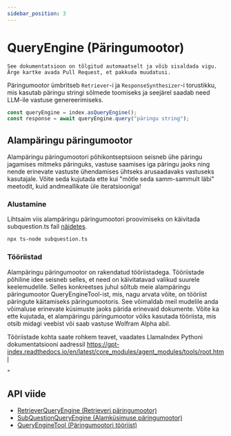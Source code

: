 ```yaml
---
sidebar_position: 3
---
```


# QueryEngine (Päringumootor)

`See dokumentatsioon on tõlgitud automaatselt ja võib sisaldada vigu. Ärge kartke avada Pull Request, et pakkuda muudatusi.`

Päringumootor ümbritseb `Retriever`-i ja `ResponseSynthesizer`-i torustikku, mis kasutab päringu stringi sõlmede toomiseks ja seejärel saadab need LLM-ile vastuse genereerimiseks.

```typescript
const queryEngine = index.asQueryEngine();
const response = await queryEngine.query("päringu string");
```

## Alampäringu päringumootor

Alampäringu päringumootori põhikontseptsioon seisneb ühe päringu jagamises mitmeks päringuks, vastuse saamises iga päringu jaoks ning nende erinevate vastuste ühendamises ühtseks arusaadavaks vastuseks kasutajale. Võite seda kujutada ette kui "mõtle seda samm-sammult läbi" meetodit, kuid andmeallikate üle iteratsiooniga!

### Alustamine

Lihtsaim viis alampäringu päringumootori proovimiseks on käivitada subquestion.ts fail [näidetes](https://github.com/run-llama/LlamaIndexTS/blob/main/examples/subquestion.ts).

```bash
npx ts-node subquestion.ts
```

### Tööriistad

Alampäringu päringumootor on rakendatud tööriistadega. Tööriistade põhiline idee seisneb selles, et need on käivitatavad valikud suurele keelemudelile. Selles konkreetses juhul sõltub meie alampäringu päringumootor QueryEngineTool-ist, mis, nagu arvata võite, on tööriist päringute käitamiseks päringumootoris. See võimaldab meil mudelile anda võimaluse erinevate küsimuste jaoks pärida erinevaid dokumente. Võite ka ette kujutada, et alampäringu päringumootor võiks kasutada tööriista, mis otsib midagi veebist või saab vastuse Wolfram Alpha abil.

Tööriistade kohta saate rohkem teavet, vaadates LlamaIndex Pythoni dokumentatsiooni aadressil https://gpt-index.readthedocs.io/en/latest/core_modules/agent_modules/tools/root.html

"

## API viide

- [RetrieverQueryEngine (Retrieveri päringumootor)](../../api/classes/RetrieverQueryEngine.md)
- [SubQuestionQueryEngine (Alamküsimuse päringumootor)](../../api/classes/SubQuestionQueryEngine.md)
- [QueryEngineTool (Päringumootori tööriist)](../../api/interfaces/QueryEngineTool.md)
